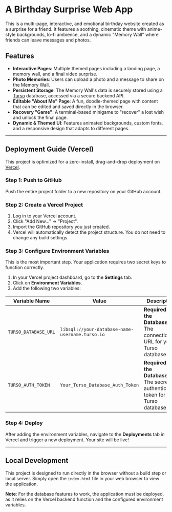 # A Birthday Surprise Web App

This is a multi-page, interactive, and emotional birthday website created as a surprise for a friend. It features a soothing, cinematic theme with anime-style backgrounds, lo-fi ambience, and a dynamic "Memory Wall" where friends can leave messages and photos.

## Features

- **Interactive Pages**: Multiple themed pages including a landing page, a memory wall, and a final video surprise.
- **Photo Memories**: Users can upload a photo and a message to share on the Memory Wall.
- **Persistent Storage**: The Memory Wall's data is securely stored using a [Turso](https://turso.tech/) database, accessed via a secure backend API.
- **Editable "About Me" Page**: A fun, doodle-themed page with content that can be edited and saved directly in the browser.
- **Recovery "Game"**: A terminal-based minigame to "recover" a lost wish and unlock the final page.
- **Dynamic & Themed UI**: Features animated backgrounds, custom fonts, and a responsive design that adapts to different pages.

---

## Deployment Guide (Vercel)

This project is optimized for a zero-install, drag-and-drop deployment on [Vercel](https://vercel.com/).

### Step 1: Push to GitHub

Push the entire project folder to a new repository on your GitHub account.

### Step 2: Create a Vercel Project

1.  Log in to your Vercel account.
2.  Click "Add New..." -> "Project".
3.  Import the GitHub repository you just created.
4.  Vercel will automatically detect the project structure. You do not need to change any build settings.

### Step 3: Configure Environment Variables

This is the most important step. Your application requires two secret keys to function correctly.

1.  In your Vercel project dashboard, go to the **Settings** tab.
2.  Click on **Environment Variables**.
3.  Add the following two variables:

| Variable Name         | Value                                                              | Description                                                                                             |
| --------------------- | ------------------------------------------------------------------ | ------------------------------------------------------------------------------------------------------- |
| `TURSO_DATABASE_URL`  | `libsql://your-database-name-username.turso.io`                    | **Required for the Database.** The connection URL for your Turso database.                               |
| `TURSO_AUTH_TOKEN`    | `Your_Turso_Database_Auth_Token`                                   | **Required for the Database.** The secret authentication token for your Turso database.                  |

### Step 4: Deploy

After adding the environment variables, navigate to the **Deployments** tab in Vercel and trigger a new deployment. Your site will be live!

---

## Local Development

This project is designed to run directly in the browser without a build step or local server. Simply open the `index.html` file in your web browser to view the application.

**Note**: For the database features to work, the application must be deployed, as it relies on the Vercel backend function and the configured environment variables.